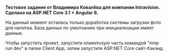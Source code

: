 **Тестовое задание от Владимира Ковалёва для компании Intravision. Сделано на ASP.NET Core 3.1 + Angular 8.**

На данный момент осталась только доработка системы загрузки фото для напитка. База данных по умолчанию при инициализации имеет данные.

Чтобы запустить проект, запустите клиентскую часть командой "nmp run dev" в папке Client App, затем запустите ASP.NET Core сайт-бэкэнд.
